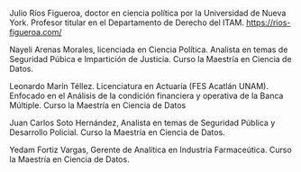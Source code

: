 Julio Ríos Figueroa, doctor en ciencia política por la Universidad de Nueva York. Profesor titular en el Departamento de Derecho del ITAM. https://rios-figueroa.com/

Nayeli Arenas Morales,  licenciada en Ciencia Política. Analista en temas de Seguridad Púbica e Impartición de Justicia. Curso la Maestría en Ciencia de Datos.

Leonardo Marín Téllez. Licenciatura en Actuaría (FES Acatlán UNAM). Enfocado en el Análisis de la condición financiera y operativa de la Banca Múltiple. Curso la Maestría en Ciencia de Datos

Juan Carlos Soto Hernández, Analista en temas de Seguridad Pública y Desarrollo Policial. Curso la Maestría en Ciencia de Datos.

Yedam Fortiz Vargas, Gerente de Analítica en Industria Farmaceútica. Curso la Maestría en Ciencia de Datos.
